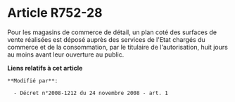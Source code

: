 # Article R752-28

Pour les magasins de commerce de détail, un plan coté des surfaces de vente réalisées est déposé auprès des services de
l'Etat chargés du commerce et de la consommation, par le titulaire de l'autorisation, huit jours au moins avant leur
ouverture au public.

**Liens relatifs à cet article**

	**Modifié par**:

	  - Décret n°2008-1212 du 24 novembre 2008 - art. 1
